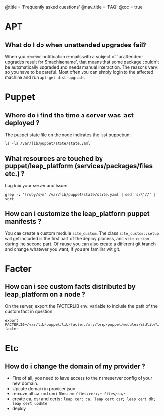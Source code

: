 @title = 'Frequently asked questions'
@nav_title = 'FAQ'
@toc = true

APT
===============

What do I do when unattended upgrades fail?
--------------------------------------------------

When you receive notification e-mails with a subject of 'unattended-upgrades result for $machinename', that means that some package couldn't be automatically upgraded and needs manual interaction. The reasons vary, so you have to be careful. Most often you can simply login to the affected machine and run `apt-get dist-upgrade`.

Puppet
======

Where do i find the time a server was last deployed ?
-----------------------------------------------------

The puppet state file on the node indicates the last puppetrun:

    ls -la /var/lib/puppet/state/state.yaml

What resources are touched by puppet/leap_platform (services/packages/files etc.) ?
-----------------------------------------------------------------------------------

Log into your server and issue:

    grep -v '!ruby/sym' /var/lib/puppet/state/state.yaml | sed 's/\"//' | sort


How can i customize the leap_platform puppet manifests ?
--------------------------------------------------------

You can create a custom module `site_custom`.  The class `site_custom::setup` will get
included in the first part of the deploy process, and `site_custom` during the second part.
Of cause you can also create a different git branch and change whatever you want, if you are
familiar wit git.

Facter
======

How can i see custom facts distributed by leap_platform on a node ?
-------------------------------------------------------------------

On the server, export the FACTERLIB env. variable to include the path of the custom fact in question:

    export FACTERLIB=/var/lib/puppet/lib/facter:/srv/leap/puppet/modules/stdlib/lib/facter/
    facter


Etc
===

How do i change the domain of my provider ?
-------------------------------------------

* First of all, you need to have access to the nameserver config of your new domain.
* Update domain in provider.json
* remove all ca and cert files: `rm files/cert/* files/ca/*`
* create ca, csr and certs : `leap cert ca; leap cert csr; leap cert dh; leap cert update`
* deploy

